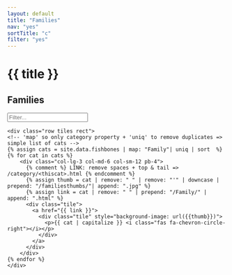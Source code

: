 ```yaml
---
layout: default
title: "Families"
nav: "yes"
sortTitle: "c"
filter: "yes"
---
```


<!-- HEADER -->
<div class="home">
	<div class="container">
		<div class="title">
			<h1>{{ title }}</h1>
		</div>
	</div>
</div>




<div class="container">

<div class="row title">
	<div class="col">
		<h2>Families</h2>
	</div>
	<div class="col-lg-3 col-md-3 col-sm-12">
	<form class="form-inline">
		 <input class="form-control" id="filterFish" type="text" placeholder="Filter...">
	</form>
	</div>
</div>


	<div class="row tiles rect">
	<!-- 'map' so only category property + 'uniq' to remove duplicates => simple list of cats -->
	{% assign cats = site.data.fishbones | map: "Family"| uniq | sort  %}
	{% for cat in cats %}
		<div class="col-lg-3 col-md-6 col-sm-12 pb-4">
		  {% comment %} LINK: remove spaces + top & tail => /category/<thiscat>.html {% endcomment %}
		  {% assign thumb = cat | remove: " " | remove: "'" | downcase | prepend: "/familiesthumbs/"| append: ".jpg" %}
		  {% assign link = cat | remove: " " | prepend: "/Family/" | append: ".html" %}
		  <div class="tile">
		    <a href="{{ link }}">
		      <div class="tile" style="background-image: url({{thumb}})">
		        <p>{{ cat | capitalize }} <i class="fas fa-chevron-circle-right"></i></p>
		      </div>
		    </a>
		  </div>
		</div>
	{% endfor %}
	</div>

</div>
